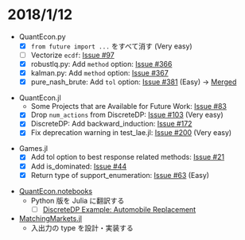 # 2018/1/12

- QuantEcon.py
  - [x] `from future import ...` をすべて消す (Very easy)
  - [ ] Vectorize `ecdf`:
    [Issue #97](https://github.com/QuantEcon/QuantEcon.py/issues/97)
  - [x] robustlq.py: Add `method` option:
    [Issue #366](https://github.com/QuantEcon/QuantEcon.py/issues/366)
  - [x] kalman.py: Add `method` option:
    [Issue #367](https://github.com/QuantEcon/QuantEcon.py/issues/367)
  - [x] pure_nash_brute: Add `tol` option:
    [Issue #381](https://github.com/QuantEcon/QuantEcon.py/issues/381) (Easy)
    → [Merged](https://github.com/QuantEcon/QuantEcon.py/pull/385)

* QuantEcon.jl
  * Some Projects that are Available for Future Work:
    [Issue #83](https://github.com/QuantEcon/QuantEcon.jl/issues/83)
  - [x] Drop `num_actions` from DiscreteDP:
    [Issue #103](https://github.com/QuantEcon/QuantEcon.jl/issues/103) (Very easy)
  - [x] DiscreteDP: Add backward_induction:
    [Issue #172](https://github.com/QuantEcon/QuantEcon.jl/issues/172)
  - [x] Fix deprecation warning in test_lae.jl:
    [Issue #200](https://github.com/QuantEcon/QuantEcon.jl/issues/200) (Very easy)

- Games.jl
  - [x] Add tol option to best response related methods:
    [Issue #21](https://github.com/QuantEcon/Games.jl/issues/21)
  * [x] Add is_dominated:
    [Issue #44](https://github.com/QuantEcon/Games.jl/issues/44)
  - [x] Return type of support_enumeration:
    [Issue #63](https://github.com/QuantEcon/Games.jl/issues/63) (Easy)

* [QuantEcon.notebooks](https://github.com/QuantEcon/QuantEcon.notebooks)
  * Python 版を Julia に翻訳する
    * [ ] [DiscreteDP Example: Automobile Replacement](http://nbviewer.jupyter.org/github/QuantEcon/QuantEcon.notebooks/blob/master/ddp_ex_rust96_py.ipynb)

* [MatchingMarkets.jl](https://github.com/oyamad/MatchingMarkets.jl)
  * 入出力の type を設計・実装する
